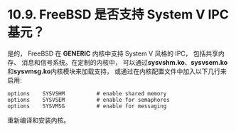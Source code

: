 # 10.9. FreeBSD 是否支持 System V IPC 基元？

是的， FreeBSD 在 **GENERIC** 内核中支持 System V 风格的 IPC， 包括共享内存、 消息和信号系统。在定制的内核中， 可以通过**sysvshm.ko**、**sysvsem.ko**和**sysvmsg.ko**内核模块来加载支持， 或通过在内核配置文件中加入以下几行来启用:

```
options    SYSVSHM          # enable shared memory
options    SYSVSEM          # enable for semaphores
options    SYSVMSG          # enable for messaging
```

重新编译和安装内核。
